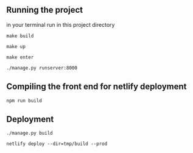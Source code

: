 ## Running the project
in your terminal run in this project directory   

`make build`  

`make up`  

`make enter`  

`./manage.py runserver:8000`

## Compiling the front end for netlify deployment
`npm run build`


## Deployment 
`./manage.py build`  

`netlify deploy --dir=tmp/build --prod`